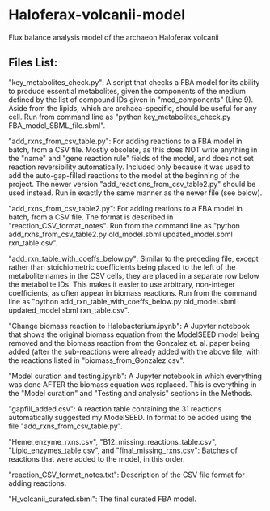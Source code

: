 # Haloferax-volcanii-model
Flux balance analysis model of the archaeon Haloferax volcanii

Files List:
------------
"key_metabolites_check.py": A script that checks a FBA model for its ability to produce essential metabolites, given the components of the medium defined by the list of compound IDs given in "med_components" (Line 9). Aside from the lipids, which are archaea-specific, should be useful for any cell. Run from command line as "python key_metabolites_check.py FBA_model_SBML_file.sbml".

"add_rxns_from_csv_table.py": For adding reactions to a FBA model in batch, from a CSV file. Mostly obsolete, as this does NOT write anything in the "name" and "gene reaction rule" fields of the model, and does not set reaction reversibility automatically. Included only because it was used to add the auto-gap-filled reactions to the model at the beginning of the project. The newer version "add_reactions_from_csv_table2.py" should be used instead. Run in exactly the same manner as the newer file (see below).

"add_rxns_from_csv_table2.py": For adding reations to a FBA model in batch, from a CSV file. The format is described in "reaction_CSV_format_notes". Run from the command line as "python add_rxns_from_csv_table2.py old_model.sbml updated_model.sbml rxn_table.csv".

"add_rxn_table_with_coeffs_below.py": Similar to the preceding file, except rather than stoichiometric coefficients being placed to the left of the metabolite names in the CSV cells, they are placed in a separate row below the metabolite IDs. This makes it easier to use arbitrary, non-integer coefficients, as often appear in biomass reactions. Run from the command line as "python add_rxn_table_with_coeffs_below.py old_model.sbml updated_model.sbml rxn_table.csv".

"Change biomass reaction to Halobacterium.ipynb": A Jupyter notebook that shows the original biomass equation from the ModelSEED model being removed and the biomass reaction from the Gonzalez et. al. paper being added (after the sub-reactions were already added with the above file, with the reactions listed in "biomass_from_Gonzalez.csv".

"Model curation and testing.ipynb": A Jupyter notebook in which everything was done AFTER the biomass equation was replaced. This is everything in the "Model curation" and "Testing and analysis" sections in the Methods.

"gapfill_added.csv": A reaction table containing the 31 reactions automatically suggested my ModelSEED. In format to be added using the file "add_rxns_from_csv_table.py".

"Heme_enzyme_rxns.csv", "B12_missing_reactions_table.csv", "Lipid_enzymes_table.csv", and "final_missing_rxns.csv": Batches of reactions that were added to the model, in this order.

"reaction_CSV_format_notes.txt": Description of the CSV file format for adding reactions.

"H_volcanii_curated.sbml": The final curated FBA model.
